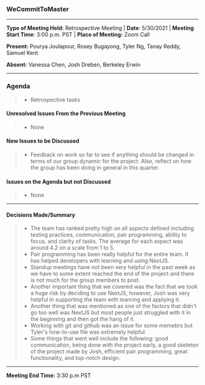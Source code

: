 ### WeCommitToMaster

* * *

**Type of Meeting Held:** Retrospective Meeting | **Date**: 5/30/2021 | **Meeting Start Time**: 3:00 p.m. PST | **Place of Meeting:** Zoom Call  </br>

**Present:** Pourya Joulapour, Rosey Bugayong, Tyler Ng,  Tanay Reddy, Samuel Kent </br>

**Absent:** Vanessa Chen,  Josh Dreben, Berkeley Erwin

* * *

### Agenda

> * Retrospective tasks

#### Unresolved Issues From the Previous Meeting

> * None

#### New Issues to be Discussed

> * Feedback on work so far to see if anything should be changed in terms of our group dynamic for the project. Also,  reflect on how the group has been doing in general in this quarter.

#### Issues on the Agenda but not Discussed

> * None

* * *

#### Decisions Made/Summary

> * The team has ranked pretty high on all aspects defined including testing practices, communication, pair programming, ability to focus, and clarity of tasks. The average for each aspect was around 4.2 on a scale from 1 to 5.
> * Pair programming has been really helpful for the entire team. It has helped developers with learning and using NextJS.
> * Standup meetings have not been very helpful in the past week as we have to some extent reached the end of the project and there is not much for the group members to post.
> * Another important thing that we covered was the fact that we took a huge risk by deciding to use NextJS, however, Josh was very helpful in supporting the team with leanring and applying it.
> * Another thing that was mentioned as one of the factors that didn't go too well was NextJS but most people just struggled with it in the beginning and then got the hang of it.
> * Working with git and github was an issue for some memebrs but Tyler's how-to-use file was extremely helpful.
> * Some things that went well include the following: good communication, being done with the project early, a good skeleton of the project made by Josh, efficient pair programming, great functionality, and top-notch design.

* * *
**Meeting End Time:** 3:30 p.m PST
